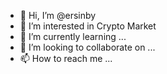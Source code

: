 - 👋 Hi, I’m @ersinby
- 👀 I’m interested in Crypto Market
- 🌱 I’m currently learning ...
- 💞️ I’m looking to collaborate on ...
- 📫 How to reach me ...

<!---
ersinby/ersinby is a ✨ special ✨ repository because its `README.md` (this file) appears on your GitHub profile.
You can click the Preview link to take a look at your changes.
--->
